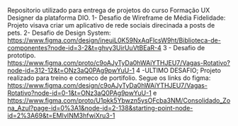 Repositorio utilizado para entrega de projetos do curso Formação UX Designer da plataforma DIO.
1- Desafio de Wireframe de Média Fidelidade: Projeto visava criar um aplicativo de rede sociais direcinada a posts de pets.
2- Desafio de Design System: https://www.figma.com/design/ineuiL0K59NxAqFlcsW9ht/Biblioteca-de-componentes?node-id=3-2&t=ghvy3UirUuVtBEaR-4
3 - Desafio de prototipo. https://www.figma.com/proto/c9oAJyTyDa0hWAiYTHJEU7/Vagas-Rotativo?node-id=312-12&t=ONz3aQ0PAg9pwYuU-1
4 -ULTIMO DESAFIO; Projeto realizado para treino e comeco de portifolio. Segue os links do figma: https://www.figma.com/design/c9oAJyTyDa0hWAiYTHJEU7/Vagas-Rotativo?node-id=0-1&t=ONz3aQ0PAg9pwYuU-1 e https://www.figma.com/proto/U1pkk5Ybwzn5ysOFcba3NM/Consolidado_Zona_Azul?page-id=0%3A1&node-id=2-138&starting-point-node-id=2%3A69&t=EMIvINM3hfwiXru3-1
